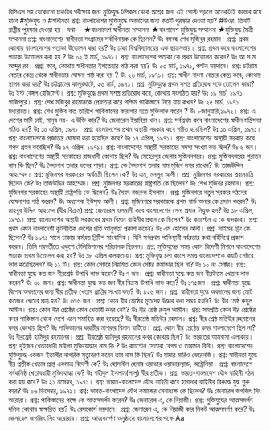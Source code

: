 বিসিএস সহ যেকোনো চাকরির পরীক্ষার জন্য মুক্তিযুদ্ধ টপিকস থেকে প্রশ্নের জন্য এই পোস্ট পড়লে অনেকটাই কাভার হয়ে যাবে
#মুক্তিযুদ্ধ ও #স্বাধীনতা
প্রশ্ন: বাংলাদেশের মুক্তিযুদ্ধে অবদানের জন্য কতটি পুরস্কার দেওয়া হয়?
#উওর: তিনটি রাষ্ট্রীয় পুরস্কার দেওয়া হয়। যথা—
★বাংলাদেশ স্বাধীনতা সম্মাননা
★বাংলাদেশ মুক্তিযুদ্ধ সম্মাননা
★মুক্তিযুদ্ধ মৈত্রী সম্মাননা
প্রশ্ন: বাংলাদেশের স্বাধীনতা সংগ্রামের সর্বাধিনায়ক কে ছিলেন?
উঃ বঙ্গবন্ধ শেখ মুজিবুর রহমান।
প্রশ্ন: প্রথম কোথায় বাংলাদেশের পতাকা উত্তোলন করা হয়?
উঃ ঢাকা বিশ্ববিদ্যালয়ের এক ছাত্রসভায়।
প্রশ্ন: প্রথম কবে বাংলাদেশের পতাকা উত্তোলন করা হয ?
উঃ ০২ ই মার্চ, ১৯৭১।
প্রশ্ন: বাংলাদেশের পতাকা কে প্রথম উত্তোলন করেন?
উঃ আ স ম আব্দুর রব।
প্রশ্ন: কবে, কোথায় স্বাধীনতার ইশতেহার পাঠ করা হয়?
উঃ ০৩ মার্চ, ১৯৭১, পল্টন ময়দানে।
প্রশ্ন: চট্টগ্রাম বেতার কেন্দ্র থেকে স্বাধীনতার ঘোষনা পাঠ করা হয় ?
উঃ ২৬ মার্চ, ১৯৭১।
প্রশ্ন: স্বাধীন বাংলা বেতার কেন্দ্র কবে, কোথায় স্থাপন করা হয়?
উঃ চট্টগ্রামের কালুরঘাটে, ২৬ মার্চ, ১৯৭১।
প্রশ্ন: মুক্তিযুদ্ধে প্রথম সশস্ত্র প্রতিরোধ গড়ে তোলেন কারা?
উঃ ইস্ট বেঙ্গল রেজিমেন্ট।
প্রশ্ন: মুক্তিযুদ্ধে প্রথম সশস্ত্র প্রতিরোধ কবে, কোথায় সংগঠিত হয়?
উঃ ১৯ মার্চ, ১৯৭১ গাজিপুরে।
প্রশ্ন: শেখ মজিবুর রহমানকে প্রেফতার করে পশ্চিম পাকিস্তানে নিয়ে যায় কখন?
উঃ ২৫ মার্চ, ১৯৭১ মধ্যরাতে।
প্রশ্ন: শেখ মুজিব কত তারিখে পাকিস্তানের কারাগার হতে মুক্তিলাভ করেন ?
উঃ ৮জানুয়ারি,১৯৭২।
প্রশ্ন: এ দেশের মাটি চাই, মানুষ নয়- এ উক্তি কার?
উঃ জেনারেল ইয়াহিয়া খান।
প্রশ্ন: সর্বপ্রথম কবে বাংলাদেশের স্বাধীন মন্ত্রিসভা গঠিত হয়?
উঃ ১০ এপ্রিল, ১৯৭১।
প্রশ্ন: বাংলাদেশের প্রথম অস্থায়ী সরকার কবে গঠিত হয়েছিল?
উঃ ১০ এপ্রিল, ১৯৭১।
প্রশ্ন: বাংলাদেশকে প্রজাতন্ত্র ঘোষনা করা হয়েছিল কবে?
উঃ ১৭ এপ্রিল, ১৯৭১।
প্রশ্ন: বাংলাদেশের অস্থায়ী সরকার কবে শপথ গ্রহন করেছিল?
উঃ ১৭ এপ্রিল, ১৯৭১।
প্রশ্ন: বাংলাদেশের অস্থায়ী সরকারের সদস্য সংখ্যা কত ছিল?
উঃ ৬ জন।
প্রশ্ন: বাংলাদেশের অস্থায়ী সরকারের রাজধানী কোথায় ছিল?
উঃ মেহেরপুর জেলার মুজিবনগরে।
প্রশ্ন: মুজিবনগরের পুরাতন নাম কি ছিল?
উঃ বৈদ্যনাথ তলার ভবের পাড়া।
প্রশ্ন: কে বৈদ্যনাথ তলার নাম মুজিব নগর রাখেন?
উঃ তাজউদ্দিন আহম্মেদ।
প্রশ্ন: মুজিনগর সরকারের অর্থমন্ত্রী ছিলেন কে?
উঃ এম, মনসুর আলী।
প্রশ্ন: মুজিনগর সরকারের প্রধানমন্ত্রি ছিলেন কে?
উঃ তাজউদ্দিন আহম্মেদ।
প্রশ্ন: মুজিনগর সরকারের রাষ্ট্রপতি কে ছিলেন?
উঃ শেখ মুজিবর রহমান।
প্রশ্ন: মুজিনগর সরকারের অস্থায়ী রাষ্ট্রপতি কে ছিলেন?
উঃ সৈয়দ নজরুল ইসলাম।
প্রশ্ন: মুজিনগরে নতুন সরকার গঠনের ঘোষনাপত্র পাঠ করেন?
উঃ অধ্যাপক ইউসুফ আলী।
প্রশ্ন: মুজিনগরে সরকারকে প্রথম গার্ড অনার কে প্রদান করেন?
উঃ মাহবুব উদ্দিন আহমেদ (বীর বিক্রম)
প্রশ্ন: জেনারেল ওসমানী কবে বাংলাদেশের সেনা প্রধান নিযুক্ত হন?
উঃ ১৮ এপ্রিল, ১৯৭১।
প্রশ্ন: বাংলাদেশের অস্থায়ী সরকারের প্রথম বিমান বাহিনীর প্রধান কে ছিলেন?
উঃ ক্যাপ্টেন এ কে খন্দকার।
প্রশ্ন: প্রথম কোন বাংলাদেশী কূটনীতিক দেশের প্রতি আনুগত্য প্রকাশ করেন?
উঃ এম হোসেন আলী।
প্রশ্ন: সাইমন ড্রিং কে ছিলেন?
উঃ ১৯৭১ সালে ঢাকায় কর্মরত ব্রিটিশ সাংবাদিক। যিনি সর্বপ্রথম পাকিস্থানী বর্বরতার কথা বর্হিবিশ্বে প্রকাশ করেন। তিনি পরবর্তীতে একুশে টেলিভিশনের পরিচালক ছিলেন।
প্রশ্ন: মুক্তিযুদ্ধের সময় কোন বিদেশী মিশনে বাংলাদেশের পতাকা প্রথম উত্তোলন করা হয়?
উঃ ১৮ এপ্রিল কলকতায়।
প্রশ্ন: মুক্তিযুদ্ধ চলা কালে সমগ্র বাংলাদেশকে কয়টি সেক্টরে ভাগ করেছিলেন?
উঃ ১১ টি।
প্রশ্ন: কোন সেক্টরে নিয়মিত কোন সেক্টর কমান্ডার ছিল না?
উঃ ১০ নং সেক্টর।
প্রশ্ন: স্বাধীনতা যুদ্ধে কত জন বীরশ্রেষ্ঠ উপাধি লাভ করেন?
উঃ ৭ জন।
প্রশ্ন: স্বাধীনতা যুদ্ধে কত জন বীরউত্তম খেতাব লাভ করেন?
উঃ ৬৮ জন।
প্রশ্ন: স্বাধীনতা যুদ্ধে কত জন বীর বিক্রম উপাধি লাভ করে?
উঃ ১৭৫জন।
প্রশ্ন: স্বাধীনতা যুদ্ধে বিশেষ অবদানের জন্য বীর প্রতীক খেতাব প্রাপ্তির সংখ্যা কত?
উঃ ৪২৬ জন।
প্রশ্ন: স্বাধীনতা যুদ্ধে অবদানের জন্য মোট কতজন খেতাব প্রাপ্ত হন?
উঃ ৬৭৬ জন।
প্রশ্ন: কোন বীর শ্রেষ্ঠের মৃতদেহ উদ্ধার করা সম্ভব হয়নি?
উঃ বীর শ্রেষ্ঠ রুহুল আমীন।
প্রশ্ন: কোন বীর শ্রেষ্ঠের কোন খেতাবী কবর নেই?
উঃ বীর শ্রেষ্ঠ রুহুল আমীন।
প্রশ্ন: সমপ্রতি কোন বীর শ্রেষ্ঠের কবর পাকিস্তান থেকে দেশে এনে সমাহিত করা হয়েছে?
উঃ বীরশ্রেষ্ঠ মতিউর রহমান।
প্রশ্ন: বীর শ্রেষ্ঠ মতিউর রহমানের কবর কোথায় ছিল?
উঃ পাকিস্তানের করাচীর মাশরুর বিমান ঘাটিতে।
প্রশ্ন: কোন বীর শ্রেষ্ঠের কবর বাংলাদেশে ছিল না?
উঃ বীরশ্রেষ্ঠ হামিদুর রহমানের।
প্রশ্ন: বীরশ্রেষ্ঠ হামিদুর রহমানের কবর কোথায় ছিল?
উঃ ভারতের আমবাসা এলাকায়।
প্রশ্ন: দুইজন খেতাবধারী মহিলা মুক্তিযোদ্ধার নাম কি ?
উঃ ক্যাপ্টেন সেতারা বেগম ও তারামন বিবি।
প্রশ্ন: বাংলাদেশের মুক্তিযুদ্ধে একজন ইতালীর নাগরিক মৃত্যুবরণ করেন তার নাম কি ছিল?
উঃ মাদার মারিও ভেরেনজি।
প্রশ্ন: স্বাধীনতা যুদ্ধে বীর প্রতীক খেতাব প্রাপ্ত একমাত্র বিদেশী কে?
উঃ হোসাইল হেমার ওয়াডার ওয়াডারল্যান্ড, অষ্ট্রেলিয়া।
প্রশ্ন: বাংলাদেশে সর্বকনিষ্ঠ খেতাবধারী মুক্তিযোদ্ধা কে?
উঃ শহীদুল ইসলাম(লালু) বীর প্রতীক।
প্রশ্ন: ভারত-বাংলাদেশ যৌথ বাহিনী গঠন করা হয় কবে?
উঃ ২১ নভেম্বর, ১৯৭১।
প্রশ্ন: ভারত-বাংলাদেশ যৌথ বাহিনী কবে হানাদার বাহিনীর বিরুদ্ধে যুদ্ধ শুরু করে?
উঃ ০৬ ডিসেম্বর, ১৯৭১।
প্রশ্ন: ভারত-বাংলাদেশ যৌথ কমান্ডের সেনাধ্যক্ষ কে ছিলেন?
উঃ জেনারেল জগজিৎ সিং অরোরা।
প্রশ্ন: পাকিস্তানের পক্ষে কে আত্মসমর্পন করেন?
উঃ জেনারেল এ, কে নিয়াজী।
প্রশ্ন: মুক্তিযুদ্ধের আত্মসমর্পণ দলিল কোথায় স্বাক্ষরিত হয়?
উঃ রেসকোর্স ময়দানে।
প্রশ্ন: জেনারেল এ, কে নিয়াজী কার নিকট আত্মসমর্পণ করে?
উঃ জেনারেল জগজিৎ সিং অরোরার।
প্রশ্ন: আত্মসমর্পণ অনুষ্ঠানে বাংলাদেশের পক্ষে
Aa